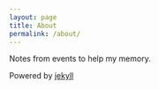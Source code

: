```yaml
---
layout: page
title: About
permalink: /about/
---
```


Notes from events to help my memory.

Powered by
[jekyll](https://github.com/jekyll/jekyll)
